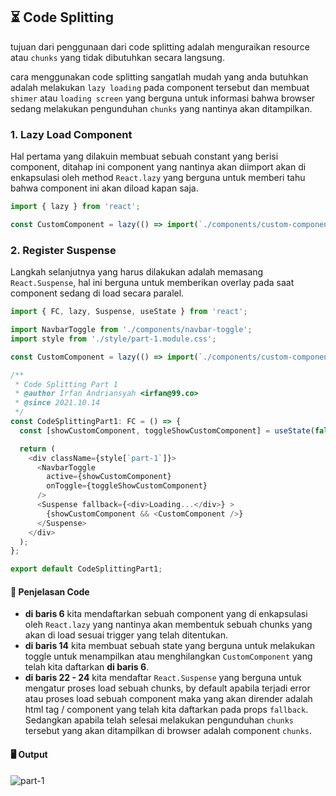 ## ⏳ Code Splitting

tujuan dari penggunaan dari code splitting adalah menguraikan resource atau `chunks` yang tidak dibutuhkan secara langsung.

cara menggunakan code splitting sangatlah mudah yang anda butuhkan adalah melakukan `lazy loading` pada component tersebut dan membuat `shimer` atau `loading screen` yang berguna untuk informasi bahwa browser sedang melakukan pengunduhan `chunks` yang nantinya akan ditampilkan.

### 1. Lazy Load Component
Hal pertama yang dilakuin membuat sebuah  constant yang berisi component, ditahap ini component yang nantinya akan diimport akan di enkapsulasi oleh method `React.lazy` yang berguna untuk memberi tahu bahwa component ini akan diload kapan saja.
```js
import { lazy } from 'react';

const CustomComponent = lazy(() => import(`./components/custom-component`));
```


### 2. Register Suspense
Langkah selanjutnya yang harus dilakukan adalah memasang `React.Suspense`, hal ini berguna untuk memberikan overlay pada saat component sedang di load secara paralel.

```js
import { FC, lazy, Suspense, useState } from 'react';

import NavbarToggle from './components/navbar-toggle';
import style from './style/part-1.module.css';

const CustomComponent = lazy(() => import(`./components/custom-component`));

/**
 * Code Splitting Part 1
 * @author Irfan Andriansyah <irfan@99.co>
 * @since 2021.10.14
 */
const CodeSplittingPart1: FC = () => {
  const [showCustomComponent, toggleShowCustomComponent] = useState(false);

  return (
    <div className={style[`part-1`]}>
      <NavbarToggle
        active={showCustomComponent}
        onToggle={toggleShowCustomComponent}
      />
      <Suspense fallback={<div>Loading...</div>} >
        {showCustomComponent && <CustomComponent />}
      </Suspense>
    </div>
  );
};

export default CodeSplittingPart1;
```

#### 📝 Penjelasan Code
- **di baris 6** kita mendaftarkan sebuah component yang di enkapsulasi oleh `React.lazy` yang nantinya akan membentuk sebuah chunks yang akan di load sesuai trigger yang telah ditentukan.
- **di baris 14** kita membuat sebuah state yang berguna untuk melakukan toggle untuk menampilkan atau menghilangkan `CustomComponent` yang telah kita daftarkan **di baris 6**.
- **di baris 22 - 24** kita mendaftar `React.Suspense` yang berguna untuk mengatur proses load sebuah chunks, by default apabila terjadi error atau proses load sebuah component maka yang akan dirender adalah html tag / component yang telah kita daftarkan pada props `fallback`. Sedangkan apabila telah selesai melakukan pengunduhan `chunks` tersebut yang akan ditampilkan di browser adalah component `chunks`.

#### 🖥 Output
![part-1](/gif/code-splitting/part-1.gif)
